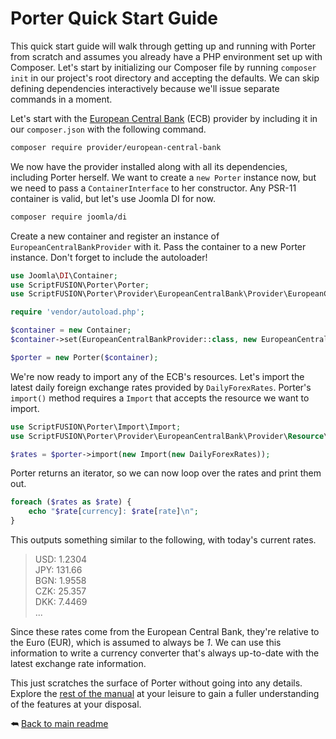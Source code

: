 Porter Quick Start Guide
========================

This quick start guide will walk through getting up and running with Porter from scratch and assumes you already have a PHP environment set up with Composer. Let's start by initializing our Composer file by running `composer init` in our project's root directory and accepting the defaults. We can skip defining dependencies interactively because we'll issue separate commands in  a moment.

Let's start with the [European Central Bank][ECB provider] (ECB) provider by including it in our `composer.json` with the following command.

```sh
composer require provider/european-central-bank
```

We now have the provider installed along with all its dependencies, including Porter herself. We want to create a `new Porter` instance now, but we need to pass a `ContainerInterface` to her constructor. Any PSR-11 container is valid, but let's use Joomla DI for now.

```sh
composer require joomla/di
```

Create a new container and register an instance of `EuropeanCentralBankProvider` with it. Pass the container to a new Porter instance. Don't forget to include the autoloader!

```php
use Joomla\DI\Container;
use ScriptFUSION\Porter\Porter;
use ScriptFUSION\Porter\Provider\EuropeanCentralBank\Provider\EuropeanCentralBankProvider;

require 'vendor/autoload.php';

$container = new Container;
$container->set(EuropeanCentralBankProvider::class, new EuropeanCentralBankProvider);

$porter = new Porter($container);
```

We're now ready to import any of the ECB's resources. Let's import the latest daily foreign exchange rates provided by `DailyForexRates`. Porter's `import()` method requires a `Import` that accepts the resource we want to import.

```php
use ScriptFUSION\Porter\Import\Import;
use ScriptFUSION\Porter\Provider\EuropeanCentralBank\Provider\Resource\DailyForexRates;

$rates = $porter->import(new Import(new DailyForexRates));
```

Porter returns an iterator, so we can now loop over the rates and print them out.

```php
foreach ($rates as $rate) {
    echo "$rate[currency]: $rate[rate]\n";
}
```

This outputs something similar to the following, with today's current rates.

>USD: 1.2304  
JPY: 131.66  
BGN: 1.9558  
CZK: 25.357  
DKK: 7.4469  
...

Since these rates come from the European Central Bank, they're relative to the Euro (EUR), which is assumed to always be *1*. We can use this information to write a currency converter that's always up-to-date with the latest exchange rate information.

This just scratches the surface of Porter without going into any details. Explore the [rest of the manual][Readme] at your leisure to gain a fuller understanding of the features at your disposal.

⮪ [Back to main readme][Readme]


  [Readme]: https://github.com/ScriptFUSION/Porter/blob/master/README.md
  [ECB provider]: https://github.com/Provider/European-Central-Bank
